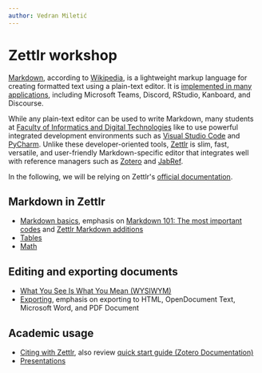 ```yaml
---
author: Vedran Miletić
---
```


# Zettlr workshop

[Markdown](https://daringfireball.net/projects/markdown/), according to [Wikipedia](https://en.wikipedia.org/wiki/Markdown), is a lightweight markup language for creating formatted text using a plain-text editor. It is [implemented in many applications](https://en.wikipedia.org/wiki/Markdown#Implementations), including Microsoft Teams, Discord, RStudio, Kanboard, and Discourse.

While any plain-text editor can be used to write Markdown, many students at [Faculty of Informatics and Digital Technologies](https://www.inf.uniri.hr/) like to use powerful integrated development environments such as [Visual Studio Code](https://code.visualstudio.com/) and [PyCharm](https://www.jetbrains.com/pycharm/). Unlike these developer-oriented tools, [Zettlr](https://zettlr.com/) is slim, fast, versatile, and user-friendly Markdown-specific editor that integrates well with reference managers such as [Zotero](https://www.zotero.org/) and [JabRef](https://www.jabref.org/).

In the following, we will be relying on Zettlr's [official documentation](https://docs.zettlr.com/).

## Markdown in Zettlr

- [Markdown basics](https://docs.zettlr.com/en/reference/markdown-basics/), emphasis on [Markdown 101: The most important codes](https://docs.zettlr.com/en/reference/markdown-basics/#markdown-101-the-most-important-codes) and [Zettlr Markdown additions](https://docs.zettlr.com/en/reference/markdown-basics/#zettlr-markdown-additions)
- [Tables](https://docs.zettlr.com/en/core/tables/)
- [Math](https://docs.zettlr.com/en/core/math/)

## Editing and exporting documents

- [What You See Is What You Mean (WYSIWYM)](https://docs.zettlr.com/en/concepts/wysiwym/)
- [Exporting](https://docs.zettlr.com/en/core/export/), emphasis on exporting to HTML, OpenDocument Text, Microsoft Word, and PDF Document

## Academic usage

- [Citing with Zettlr](https://docs.zettlr.com/en/academic/citations/), also review [quick start guide (Zotero Documentation)](https://www.zotero.org/support/quick_start_guide)
- [Presentations](https://docs.zettlr.com/en/academic/presentations/)

